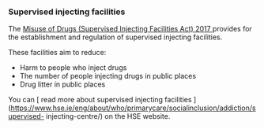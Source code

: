 ###  **Supervised injecting facilities**

The [ Misuse of Drugs (Supervised Injecting Facilities Act) 2017
](http://www.irishstatutebook.ie/eli/2017/act/7/enacted/en/html#targetText=An%20Act%20to%20provide%20for,provide%20for%20matters%20related%20thereto.)
provides for the establishment and regulation of supervised injecting
facilities.

These facilities aim to reduce:

  * Harm to people who inject drugs 
  * The number of people injecting drugs in public places 
  * Drug litter in public places 

You can [ read more about supervised injecting facilities
](https://www.hse.ie/eng/about/who/primarycare/socialinclusion/addiction/supervised-
injecting-centre/) on the HSE website.
